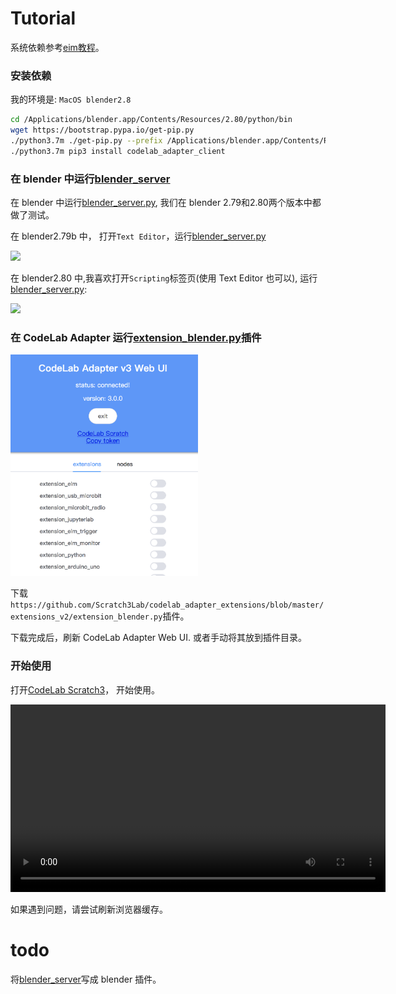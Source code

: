 # Tutorial
系统依赖参考[eim教程](/extension_guide/eim/)。

### 安装依赖

我的环境是: `MacOS blender2.8`

```bash
cd /Applications/blender.app/Contents/Resources/2.80/python/bin
wget https://bootstrap.pypa.io/get-pip.py
./python3.7m ./get-pip.py --prefix /Applications/blender.app/Contents/Resources/2.80/python
./python3.7m pip3 install codelab_adapter_client
```

### 在 blender 中运行[blender_server](https://github.com/Scratch3Lab/codelab_adapter_extensions/blob/master/servers_v2/blender_server.py)

在 blender 中运行[blender_server.py](https://github.com/Scratch3Lab/codelab_adapter_extensions/blob/master/servers_v2/blender_server.py), 我们在 blender 2.79和2.80两个版本中都做了测试。

在 blender2.79b 中， 打开`Text Editor`，运行[blender_server.py](https://github.com/Scratch3Lab/codelab_adapter_extensions/blob/master/servers_v2/blender_server.py)

![](http://wwj-fig-bed.just4fun.site/codelab-blender_7d110f45.png)

在 blender2.80 中,我喜欢打开`Scripting`标签页(使用 Text Editor 也可以), 运行[blender_server.py](https://github.com/Scratch3Lab/codelab_adapter_extensions/blob/master/servers_v2/blender_server.py):

![](http://wwj-fig-bed.just4fun.site/codelab-blender_d397ea81.png)

### 在 CodeLab Adapter 运行[extension_blender.py](https://github.com/Scratch3Lab/codelab_adapter_extensions/blob/master/extension_blender.py)插件

<img width="300px" src="../../img/v2/adapter_scratch_style_ui.png"/>

下载`https://github.com/Scratch3Lab/codelab_adapter_extensions/blob/master/extensions_v2/extension_blender.py`插件。

下载完成后，刷新 CodeLab Adapter Web UI. 或者手动将其放到插件目录。

### 开始使用

打开[CodeLab Scratch3](https://scratch3v2.codelab.club/)， 开始使用。

<video width=600px src="http://wwj-tmp-video.just4fun.site/blender.mp4" controls="controls"></video>

如果遇到问题，请尝试刷新浏览器缓存。

# todo

将[blender_server](https://github.com/Scratch3Lab/codelab_adapter_extensions/blob/master/servers_v2/blender_server.py)写成 blender 插件。
